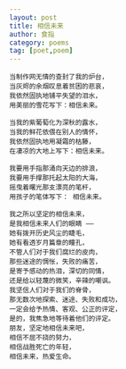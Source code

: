 ```yaml
---
layout: post
title: 相信未来
author: 食指
category: poems
tag: [poet,poem]
---
```


    当制作网无情的查封了我的炉台，
    当灰烬的余烟叹息着贫困的悲哀，
    我依然固执地铺平失望的泪水，
    用美丽的雪花写下：相信未来。
    
    当我的紫葡萄化为深秋的露水，
    当我的鲜花依偎在别人的情怀，
    我依然固执地用凝霜的枯藤，
    在凄凉的大地上写下：相信未来。
    
    我要用手指那涌向天边的排浪，
    我要用手撑那托起太阳的大海，
    摇曳着曙光那支漂亮的笔杆，
    用孩子的笔体写下： 相信未来。
    
    我之所以坚定的相信未来，
    是我相信未来人们的眼睛 ——
    她有拨开历史风尘的睫毛，
    她有看透岁月篇章的瞳孔，
    不管人们对于我们腐烂的皮肉，
    那些迷途的惆怅，失败的痛苦，
    是寄予感动的热泪，深切的同情，
    还是给以轻蔑的微笑，辛辣的嘲讽。
    我坚信人们对于我们的脊骨，
    那无数次地探索、迷途、失败和成功，
    一定会给予热情、客观、公正的评定，
    是的，我焦急地等待着他们的评定。
    朋友，坚定地相信未来吧，
    相信不屈不挠的努力，
    相信战胜死亡的年轻，
    相信未来，热爱生命。
